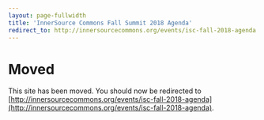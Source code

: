 ```yaml
---
layout: page-fullwidth
title: 'InnerSource Commons Fall Summit 2018 Agenda'
redirect_to: http://innersourcecommons.org/events/isc-fall-2018-agenda
---
```


# Moved

This site has been moved. You should now be redirected to [http://innersourcecommons.org/events/isc-fall-2018-agenda](http://innersourcecommons.org/events/isc-fall-2018-agenda).